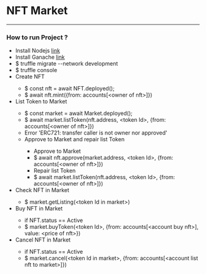 <h1> NFT Market </h1>
<hr>
<h3> How to run Project ? </h3>
<ul>
  <li>Install Nodejs <a href="https://nodejs.org/en/">link</a></li>
  <li>Install Ganache <a href="https://trufflesuite.com/ganache/index.html">link</a></li>
  <li>$ truffle migrate --network development</li>  
  <li>$ truffle console</li>  
  <li>Create NFT</li> 
  <ul>
    <li>$ const nft = await NFT.deployed();</li> 
    <li>$ await nft.mint({from: accounts[&lt;owner of nft&gt;]})</li> 
  </ul>
  <li>List Token to Market</li> 
  <ul>
    <li>$ const market = await Market.deployed();</li> 
    <li>$ await market.listToken(nft.address, &lt;token Id&gt;, {from: accounts[&lt;owner of nft&gt;]})</li> 
    <li>Error 'ERC721: transfer caller is not owner nor approved'</li> 
    <li>Approve to Market and repair list Token</li> 
    <ul>
      <li>Approve to Market </li>
      <li>$ await nft.approve(market.address, &lt;token Id&gt;, {from: accounts[&lt;owner of nft&gt;]})</li> 
      <li>Repair list Token </li>
      <li>$ await market.listToken(nft.address, &lt;token Id&gt;, {from: accounts[&lt;owner of nft&gt;]})</li>
    </ul>
  </ul>
  <li>Check NFT in Market</li> 
  <ul>
    <li>$ market.getListing(&lt;token Id in market&gt;)</li> 
  </ul>
  <li>Buy NFT in Market</li> 
  <ul>
    <li>if NFT.status == Active</li> 
    <li>$ market.buyToken(&lt;token Id&gt;, {from: accounts[&lt;account buy nft&gt;], value: &lt;price of nft&gt;})</li> 
  </ul>
  <li>Cancel NFT in Market</li> 
  <ul>
    <li>if NFT.status == Active</li> 
    <li>$ market.cancel(&lt;token Id in market&gt;, {from: accounts[&lt;account list nft to market&gt;]})</li> 
  </ul>
</ul>

